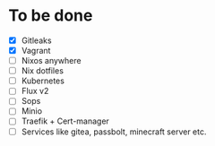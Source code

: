 # To be done

- [x] Gitleaks
- [x] Vagrant
- [ ] Nixos anywhere
- [ ] Nix dotfiles
- [ ] Kubernetes
- [ ] Flux v2
- [ ] Sops
- [ ] Minio
- [ ] Traefik + Cert-manager
- [ ] Services like gitea, passbolt, minecraft server etc.
